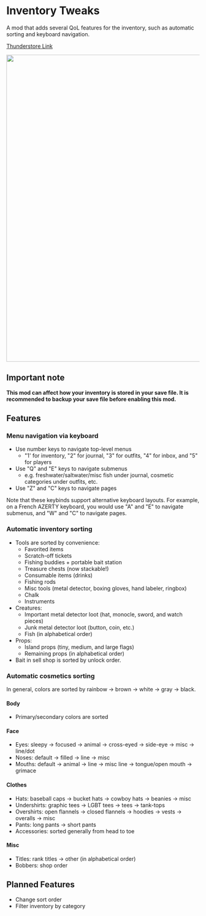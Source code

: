 # Inventory Tweaks

A mod that adds several QoL features for the inventory, such as automatic sorting and keyboard navigation.

[Thunderstore Link](https://thunderstore.io/c/webfishing/p/CertifiedPyro/Inventory_Tweaks/)

<img src="https://github.com/user-attachments/assets/317b105e-13b2-4ea4-83a2-a0fbf5ab0dc1" width=800>

## Important note

**This mod can affect how your inventory is stored in your save file.
It is recommended to backup your save file before enabling this mod.**

## Features

### Menu navigation via keyboard

- Use number keys to navigate top-level menus
  - "1' for inventory, "2" for journal, "3" for outfits, "4" for inbox, and "5" for players
- Use "Q" and "E" keys to navigate submenus
  - e.g. freshwater/saltwater/misc fish under journal, cosmetic categories under outfits, etc.
- Use "Z" and "C" keys to navigate pages

Note that these keybinds support alternative keyboard layouts.
For example, on a French AZERTY keyboard, you would use "A" and "E" to navigate submenus, and "W" and "C" to navigate pages.

### Automatic inventory sorting
- Tools are sorted by convenience:
  - Favorited items
  - Scratch-off tickets
  - Fishing buddies + portable bait station
  - Treasure chests (now stackable!)
  - Consumable items (drinks)
  - Fishing rods
  - Misc tools (metal detector, boxing gloves, hand labeler, ringbox)
  - Chalk
  - Instruments
- Creatures:
  - Important metal detector loot (hat, monocle, sword, and watch pieces)
  - Junk metal detector loot (button, coin, etc.)
  - Fish (in alphabetical order)
- Props:
  - Island props (tiny, medium, and large flags)
  - Remaining props (in alphabetical order)
- Bait in sell shop is sorted by unlock order.

### Automatic cosmetics sorting
In general, colors are sorted by rainbow -> brown -> white -> gray -> black.

#### Body
- Primary/secondary colors are sorted

#### Face
- Eyes: sleepy -> focused -> animal -> cross-eyed -> side-eye -> misc -> line/dot
- Noses: default -> filled -> line -> misc
- Mouths: default -> animal -> line -> misc line -> tongue/open mouth -> grimace

#### Clothes
- Hats: baseball caps -> bucket hats -> cowboy hats -> beanies -> misc
- Undershirts: graphic tees -> LGBT tees -> tees -> tank-tops
- Overshirts: open flannels -> closed flannels -> hoodies -> vests -> overalls -> misc
- Pants: long pants -> short pants
- Accessories: sorted generally from head to toe

#### Misc
- Titles: rank titles -> other (in alphabetical order)
- Bobbers: shop order

## Planned Features
- Change sort order
- Filter inventory by category

